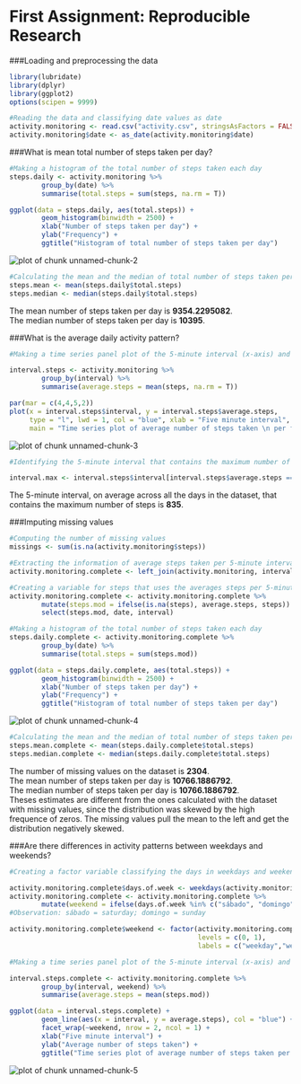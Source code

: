 First Assignment: Reproducible Research
=====================================

###Loading and preprocessing the data


```r
library(lubridate)
library(dplyr)
library(ggplot2)
options(scipen = 9999)

#Reading the data and classifying date values as date
activity.monitoring <- read.csv("activity.csv", stringsAsFactors = FALSE)
activity.monitoring$date <- as_date(activity.monitoring$date)
```

###What is mean total number of steps taken per day?

```r
#Making a histogram of the total number of steps taken each day
steps.daily <- activity.monitoring %>% 
        group_by(date) %>% 
        summarise(total.steps = sum(steps, na.rm = T))

ggplot(data = steps.daily, aes(total.steps)) +
        geom_histogram(binwidth = 2500) +
        xlab("Number of steps taken per day") +
        ylab("Frequency") +
        ggtitle("Histogram of total number of steps taken per day")
```

![plot of chunk unnamed-chunk-2](figure/unnamed-chunk-2-1.png)

```r
#Calculating the mean and the median of total number of steps taken per day
steps.mean <- mean(steps.daily$total.steps)
steps.median <- median(steps.daily$total.steps)
```

The mean number of steps taken per day is **9354.2295082**.  
The median number of steps taken per day is **10395**.  

###What is the average daily activity pattern?


```r
#Making a time series panel plot of the 5-minute interval (x-axis) and the average number of steps taken, averaged across all days(y-axis)

interval.steps <- activity.monitoring %>% 
        group_by(interval) %>% 
        summarise(average.steps = mean(steps, na.rm = T))

par(mar = c(4,4,5,2))
plot(x = interval.steps$interval, y = interval.steps$average.steps,
     type = "l", lwd = 1, col = "blue", xlab = "Five minute interval", ylab = "Average number of steps taken",
     main = "Time series plot of average number of steps taken \n per five minute interval")
```

![plot of chunk unnamed-chunk-3](figure/unnamed-chunk-3-1.png)

```r
#Identifying the 5-minute interval that contains the maximum number of steps on average

interval.max <- interval.steps$interval[interval.steps$average.steps == max(interval.steps$average.steps)]
```
The 5-minute interval, on average across all the days in the dataset, that contains the maximum number of steps is **835**.  

###Imputing missing values


```r
#Computing the number of missing values
missings <- sum(is.na(activity.monitoring$steps))

#Extracting the information of average steps taken per 5-minute interval to the activity monitoring dataset
activity.monitoring.complete <- left_join(activity.monitoring, interval.steps, by = "interval")

#Creating a variable for steps that uses the averages steps per 5-minute interval when there's a missing value
activity.monitoring.complete <- activity.monitoring.complete %>% 
        mutate(steps.mod = ifelse(is.na(steps), average.steps, steps)) %>% 
        select(steps.mod, date, interval)

#Making a histogram of the total number of steps taken each day
steps.daily.complete <- activity.monitoring.complete %>% 
        group_by(date) %>% 
        summarise(total.steps = sum(steps.mod))

ggplot(data = steps.daily.complete, aes(total.steps)) +
        geom_histogram(binwidth = 2500) +
        xlab("Number of steps taken per day") +
        ylab("Frequency") +
        ggtitle("Histogram of total number of steps taken per day")
```

![plot of chunk unnamed-chunk-4](figure/unnamed-chunk-4-1.png)

```r
#Calculating the mean and the median of total number of steps taken per day
steps.mean.complete <- mean(steps.daily.complete$total.steps)
steps.median.complete <- median(steps.daily.complete$total.steps)
```

The number of missing values on the dataset is **2304**.  
The mean number of steps taken per day is **10766.1886792**.  
The median number of steps taken per day is **10766.1886792**.  
Theses estimates are different from the ones calculated with the dataset with missing values, since the distribution was skewed by the high frequence of zeros. The missing values pull the mean to the left and get the distribution negatively skewed.


###Are there differences in activity patterns between weekdays and weekends?


```r
#Creating a factor variable classifying the days in weekdays and weekends

activity.monitoring.complete$days.of.week <- weekdays(activity.monitoring.complete$date)
activity.monitoring.complete <- activity.monitoring.complete %>% 
        mutate(weekend = ifelse(days.of.week %in% c("sábado", "domingo"), 1, 0)) 
#Observation: sábado = saturday; domingo = sunday

activity.monitoring.complete$weekend <- factor(activity.monitoring.complete$weekend,
                                               levels = c(0, 1),
                                               labels = c("weekday","weekend"))

#Making a time series panel plot of the 5-minute interval (x-axis) and the average number of steps taken, averaged across all weekday days or weekend days (y-axis)

interval.steps.complete <- activity.monitoring.complete %>% 
        group_by(interval, weekend) %>% 
        summarise(average.steps = mean(steps.mod))

ggplot(data = interval.steps.complete) +
        geom_line(aes(x = interval, y = average.steps), col = "blue") +
        facet_wrap(~weekend, nrow = 2, ncol = 1) +
        xlab("Five minute interval") +
        ylab("Average number of steps taken") +
        ggtitle("Time series plot of average number of steps taken per five minute interval \n by day of the week")
```

![plot of chunk unnamed-chunk-5](figure/unnamed-chunk-5-1.png)
